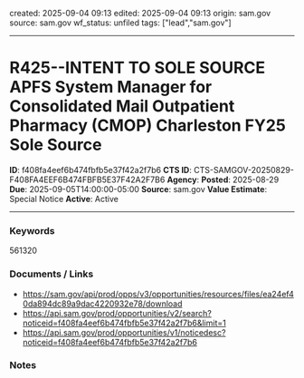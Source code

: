 created: 2025-09-04 09:13
edited: 2025-09-04 09:13
origin: sam.gov
source: sam.gov
wf_status: unfiled
tags: ["lead","sam.gov"]

---

# R425--INTENT TO SOLE SOURCE APFS System Manager  for Consolidated Mail Outpatient Pharmacy (CMOP) Charleston    FY25 Sole Source

**ID**: f408fa4eef6b474fbfb5e37f42a2f7b6
**CTS ID**: CTS-SAMGOV-20250829-F408FA4EEF6B474FBFB5E37F42A2F7B6
**Agency**: 
**Posted**: 2025-08-29
**Due**: 2025-09-05T14:00:00-05:00
**Source**: sam.gov
**Value Estimate**: Special Notice
**Active**: Active

---

### Keywords
561320

### Documents / Links
- <https://sam.gov/api/prod/opps/v3/opportunities/resources/files/ea24ef40da894dc89a9dac4220932e78/download>
- <https://api.sam.gov/prod/opportunities/v2/search?noticeid=f408fa4eef6b474fbfb5e37f42a2f7b6&limit=1>
- <https://api.sam.gov/prod/opportunities/v1/noticedesc?noticeid=f408fa4eef6b474fbfb5e37f42a2f7b6>

### Notes

